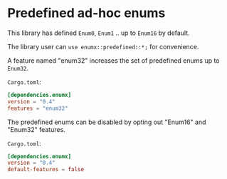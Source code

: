 # Predefined ad-hoc enums

This library has defined `Enum0`, `Enum1` .. up to `Enum16` by default.

The library user can `use enumx::predefined::*;` for convenience.

A feature named "enum32" increases the set of predefined enums up to `Enum32`.

`Cargo.toml`:

```toml
[dependencies.enumx]
version = "0.4"
features = "enum32"
```

The predefined enums can be disabled by opting out "Enum16" and "Enum32" features.

`Cargo.toml`:

```toml
[dependencies.enumx]
version = "0.4"
default-features = false
```
